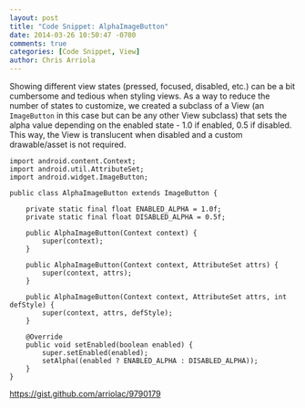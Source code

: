 ```yaml
---
layout: post
title: "Code Snippet: AlphaImageButton"
date: 2014-03-26 10:50:47 -0700
comments: true
categories: [Code Snippet, View]
author: Chris Arriola
---
```


Showing different view states (pressed, focused, disabled, etc.) can be a bit cumbersome and tedious when styling views. As a way to reduce the number of states to customize, we created a subclass of a View (an `ImageButton` in this case but can be any other View subclass) that sets the alpha value depending on the enabled state - 1.0 if enabled, 0.5 if disabled. This way, the View is translucent when disabled and a custom drawable/asset is not required.

```
import android.content.Context;
import android.util.AttributeSet;
import android.widget.ImageButton;

public class AlphaImageButton extends ImageButton {

    private static final float ENABLED_ALPHA = 1.0f;
    private static final float DISABLED_ALPHA = 0.5f;

    public AlphaImageButton(Context context) {
        super(context);
    }

    public AlphaImageButton(Context context, AttributeSet attrs) {
        super(context, attrs);
    }

    public AlphaImageButton(Context context, AttributeSet attrs, int defStyle) {
        super(context, attrs, defStyle);
    }

    @Override
    public void setEnabled(boolean enabled) {
        super.setEnabled(enabled);
        setAlpha((enabled ? ENABLED_ALPHA : DISABLED_ALPHA));
    }
}
```

https://gist.github.com/arriolac/9790179

